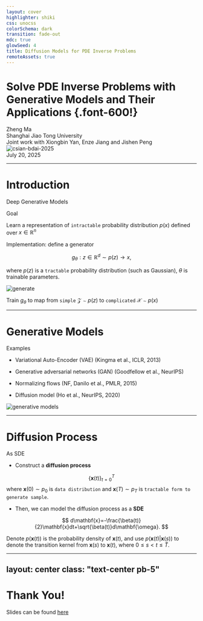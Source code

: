 ```yaml
---
layout: cover
highlighter: shiki
css: unocss
colorSchema: dark
transition: fade-out
mdc: true
glowSeed: 4
title: Diffusion Models for PDE Inverse Problems
remoteAssets: true
---
```


# Solve PDE Inverse Problems with Generative Models and Their Applications {.font-600!}

<div flex="~ col gap-2">
  <div text-left text-2xl op75>Zheng Ma</div>
  <div text-left text-sm op50>Shanghai Jiao Tong University</div>
  <div text-left text-sm op50>Joint work with Xiongbin Yan, Enze Jiang and Jishen Peng</div>
</div>

<div abs-br mx-10 my-11 flex="~ col items-end" text-center>
  <img src="/logo.png" alt="csian-bdai-2025" border="~ main" rounded-lg w-23 mb1 op60 />
  <div text-sm op50>July 20, 2025</div>
</div>

---

# Introduction

Deep Generative Models

<div mt5/>

<div grid="~ cols-[1.5fr_1fr] gap-4">

<div flex="~ col gap-4">

<div flex="~ col" border="~ blue/50" bg-blue:10 rounded-lg>
  <div text-xl px4 pt4 text-blue1>Goal</div>
  <div ml2 p2 op75>

  Learn a representation of `intractable` probability distribution $p(x)$ defined over $x\in\mathbb{R}^n$

  </div>
</div>

<div flex="~ col" border="~ blue/50" bg-blue:10 rounded-lg>
  <div text-xl px4 pt4 text-blue1>Implementation: define a generator</div>
  <div ml2 p2 op75>

  $$
  g_{\theta}:z\in \mathbb{R}^d\sim p(z) \to x,
  $$

  where $p(z)$ is a `tractable` probability distribution (such as Gaussian), $\theta$ is trainable parameters.
  </div>
</div>
</div>

<div flex="~ col gap-2" border="~ blue/50" bg-blue:10 rounded-lg m0>
  <img src="/figure_1/generate.png" alt="generate" rounded-lg op75 />
  <div px4 op75 p4>

  Train $g_{\theta}$ to map from `simple` $\mathcal{Z}\sim p(z)$ to `complicated` $\mathcal{X}\sim p(x)$

  </div>
</div>

</div>

---

# Generative Models

Examples

<div flex="~ col gap-2" mt--5>

  - Variational Auto-Encoder (VAE) (Kingma et al., ICLR, 2013)

  - Generative adversarial networks (GAN) (Goodfellow et al., NeurIPS)

  - Normalizing flows (NF, Danilo et al., PMLR, 2015)

  - Diffusion model (Ho et al., NeurIPS, 2020)

  <div ml-6>
    <img src="/figure_1/generate2.png" alt='generative models' rounded-lg op75 h-55 />
  </div>

</div>

---

# Diffusion Process

As SDE

- Construct a **diffusion process**

$$
\{\mathbf{x}(t)\}_{t=0}^{T}
$$
where $\mathbf{x}(0)\sim p_0$ is `data distribution` and $\mathbf{x}(T)\sim p_{T}$ is `tractable form to generate sample`.

- Then, we can model the diffusion process as a **SDE**

$$
d\mathbf{x}=-\frac{\beta(t)}{2}\mathbf{x}dt+\sqrt{\beta(t)}d\mathbf{\omega}.
$$

<div bg-purple:10 rounded-lg px4 py2>

  Denote $p(\mathbf{x}(t))$ is the probability density of $\mathbf{x}(t)$, and use $p(\mathbf{x}(t)|\mathbf{x}(s))$ to denote the transition kernel from $\mathbf{x}(s)$ to $\mathbf{x}(t)$,  where $0 \le s < t \le \hat{T}$.

</div>

---
layout: center
class: "text-center pb-5"
---

# Thank You!

Slides can be found [here](https://zheng-talks.netlify.app/2025/hksiam)
